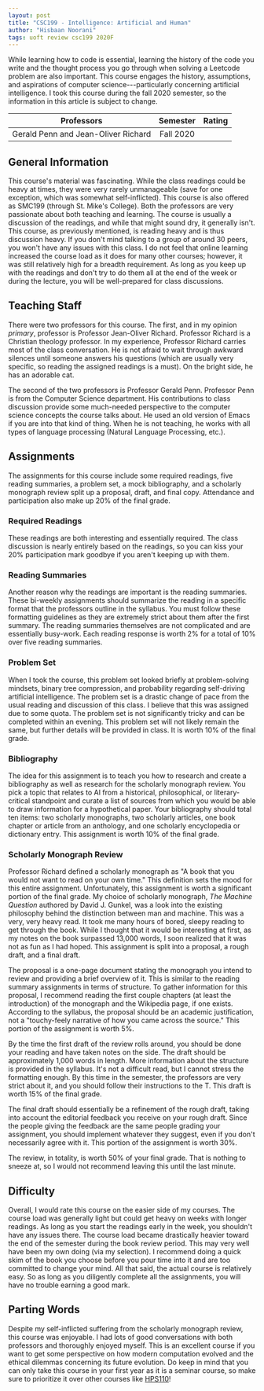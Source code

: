 ```yaml
---
layout: post
title: "CSC199 - Intelligence: Artificial and Human"
author: "Hisbaan Noorani"
tags: uoft review csc199 2020F
---
```

<!-- Copyright 2021 Hisbaan Noorani - All Rights Reserved -->

While learning how to code is essential, learning the history of the code you write and the thought process you go through when solving a Leetcode problem are also important. This course engages the history, assumptions, and aspirations of computer science---particularly concerning artificial intelligence. I took this course during the fall 2020 semester, so the information in this article is subject to change.

| Professors        | Semester    | Rating                                                                                                                             |
|:----------------:|:-----------:|:----------------------------------------------------------------------------------------------------------------------------------:|
| Gerald Penn and Jean-Oliver Richard | Fall 2020 | <i class="fa fa-star"></i><i class="fa fa-star"></i><i class="fa fa-star"></i><i class="fa fa-star"></i><i class="fa fa-star-o"></i> |

## General Information

This course's material was fascinating. While the class readings could be heavy at times, they were very rarely unmanageable (save for one exception, which was somewhat self-inflicted). This course is also offered as SMC199 (through St. Mike's College). Both the professors are very passionate about both teaching and learning. The course is usually a discussion of the readings, and while that might sound dry, it generally isn't. This course, as previously mentioned, is reading heavy and is thus discussion heavy. If you don't mind talking to a group of around 30 peers, you won't have any issues with this class. I do not feel that online learning increased the course load as it does for many other courses; however, it was still relatively high for a breadth requirement. As long as you keep up with the readings and don't try to do them all at the end of the week or during the lecture, you will be well-prepared for class discussions.

## Teaching Staff

There were two professors for this course. The first, and in my opinion *primary*, professor is Professor Jean-Oliver Richard. Professor Richard is a Christian theology professor. In my experience, Professor Richard carries most of the class conversation. He is not afraid to wait through awkward silences until someone answers his questions (which are usually very specific, so reading the assigned readings is a must). On the bright side, he has an adorable cat.

The second of the two professors is Professor Gerald Penn. Professor Penn is from the Computer Science department. His contributions to class discussion provide some much-needed perspective to the computer science concepts the course talks about. He used an old version of Emacs if you are into that kind of thing. When he is not teaching, he works with all types of language processing (Natural Language Processing, etc.).

## Assignments

The assignments for this course include some required readings, five reading summaries, a problem set, a mock bibliography, and a scholarly monograph review split up a proposal, draft, and final copy. Attendance and participation also make up 20% of the final grade.

### Required Readings

These readings are both interesting and essentially required. The class discussion is nearly entirely based on the readings, so you can kiss your 20% participation mark goodbye if you aren't keeping up with them.

### Reading Summaries

Another reason why the readings are important is the reading summaries. These bi-weekly assignments should summarize the reading in a specific format that the professors outline in the syllabus. You must follow these formatting guidelines as they are extremely strict about them after the first summary. The reading summaries themselves are not complicated and are essentially busy-work. Each reading response is worth 2% for a total of 10% over five reading summaries.

### Problem Set

When I took the course, this problem set looked briefly at problem-solving mindsets, binary tree compression, and probability regarding self-driving artificial intelligence. The problem set is a drastic change of pace from the usual reading and discussion of this class. I believe that this was assigned due to some quota. The problem set is not significantly tricky and can be completed within an evening. This problem set will not likely remain the same, but further details will be provided in class. It is worth 10% of the final grade.

### Bibliography

The idea for this assignment is to teach you how to research and create a bibliography as well as research for the scholarly monograph review. You pick a topic that relates to AI from a historical, philosophical, or literary-critical standpoint and curate a list of sources from which you would be able to draw information for a hypothetical paper. Your bibliography should total ten items: two scholarly monographs, two scholarly articles, one book chapter or article from an anthology, and one scholarly encyclopedia or dictionary entry. This assignment is worth 10% of the final grade.

### Scholarly Monograph Review

Professor Richard defined a scholarly monograph as "A book that you would not want to read on your own time." This definition sets the mood for this entire assignment. Unfortunately, this assignment is worth a significant portion of the final grade. My choice of scholarly monograph, *The Machine Question* authored by David J. Gunkel, was a look into the existing philosophy behind the distinction between man and machine. This was a very, very heavy read. It took me many hours of bored, sleepy reading to get through the book. While I thought that it would be interesting at first, as my notes on the book surpassed 13,000 words, I soon realized that it was not as fun as I had hoped. This assignment is split into a proposal, a rough draft, and a final draft.

The proposal is a one-page document stating the monograph you intend to review and providing a brief overview of it. This is similar to the reading summary assignments in terms of structure. To gather information for this proposal, I recommend reading the first couple chapters (at least the introduction) of the monograph and the Wikipedia page, if one exists. According to the syllabus, the proposal should be an academic justification, not a "touchy-feely narrative of how you came across the source." This portion of the assignment is worth 5%.

By the time the first draft of the review rolls around, you should be done your reading and have taken notes on the side. The draft should be approximately 1,000 words in length. More information about the structure is provided in the syllabus. It's not a difficult read, but I cannot stress the formatting enough. By this time in the semester, the professors are very strict about it, and you should follow their instructions to the T. This draft is worth 15% of the final grade.

The final draft should essentially be a refinement of the rough draft, taking into account the editorial feedback you receive on your rough draft. Since the people giving the feedback are the same people grading your assignment, you should implement whatever they suggest, even if you don't necessarily agree with it. This portion of the assignment is worth 30%.

The review, in totality, is worth 50% of your final grade. That is nothing to sneeze at, so I would not recommend leaving this until the last minute.

## Difficulty

Overall, I would rate this course on the easier side of my courses. The course load was generally light but could get heavy on weeks with longer readings. As long as you start the readings early in the week, you shouldn't have any issues there. The course load became drastically heavier toward the end of the semester during the book review period. This may very well have been my own doing (via my selection). I recommend doing a quick skim of the book you choose before you pour time into it and are too committed to change your mind. All that said, the actual course is relatively easy. So as long as you diligently complete all the assignments, you will have no trouble earning a good mark.

## Parting Words

Despite my self-inflicted suffering from the scholarly monograph review, this course was enjoyable. I had lots of good conversations with both professors and thoroughly enjoyed myself. This is an excellent course if you want to get some perspective on how modern computation evolved and the ethical dilemmas concerning its future evolution. Do keep in mind that you can only take this course in your first year as it is a seminar course, so make sure to prioritize it over other courses like [HPS110](https://hisbaan.com/articles/2022-04-14-hps110-review)!
